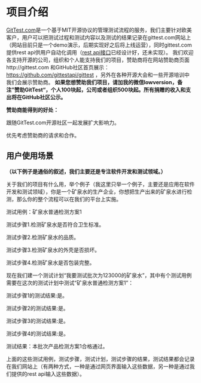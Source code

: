 # 项目介绍

[GitTest.com](http://gittest.com)是一个基于MIT开源协议的管理测试流程的服务，我们主要针对欧美客户，用户可以把测试过程和测试内容以及测试的结果记录在gittest.com网站上（网站目前只是一个demo演示，后期实现好之后将上线运营），同时gittest.com提供rest api供用户自动化调用（[rest api接口](https://github.com/gittestapi/gittestapi)已经设计好，还未实现）。
我们欢迎各支持开源的公司，组织和个人能支持我们的项目，赞助商将在网站赞助商页面http://gittest.com 和GitHub社区首页展示：https://github.com/gittestapi/gittest ，另外在各种开源大会和一些开源培训中我们会展示赞助商。
**如果您想赞助我们项目，请加我的微信lowversion，备注”赞助GitTest“，个人100块起，公司或者组织500块起。所有捐赠的收入和支出将在GitHub社区公示。**

**赞助商能得到的好处：**

跟随GitTest.com开源社区一起发展扩大影响力。

优先考虑赞助商的请求和合作。

##  用户使用场景
**（以下例子是通俗的叙述，我们主要还是专注软件开发和测试领域。）**

关于我们的项目有什么用，举个例子（我这里只举一个例子，主要还是应用在软件开发和测试领域），你是一个矿泉水的生产企业，你想把生产出来的矿泉水进行检测，那么你的整个流程可以在我们的平台上实施。

测试用例：矿泉水普通检测方案1

测试步骤1.检测矿泉水是否符合卫生标准。

测试步骤2.检测矿泉水的品质。

测试步骤3.检测矿泉水的外壳是否损坏。

测试步骤4.检测矿泉水是否包装完整。

现在我们建一个测试计划“我要测试批次为123000的矿泉水”，其中有个测试用例需要在这次的测试计划中测试“矿泉水普通检测方案1”：

测试步骤1的测试结果:是。

测试步骤2的测试结果:是。

测试步骤3的测试结果:是。

测试步骤4的测试结果:是。

测试结果：本批次产品检测方案1合格通过。

上面的这些测试用例，测试步骤，测试计划，测试步骤的结果，测试结果都会记录在我们网站上（有两种方式，一种是通过网页界面输入这些数据，另一种是通过我们提供的rest api输入这些数据）。
